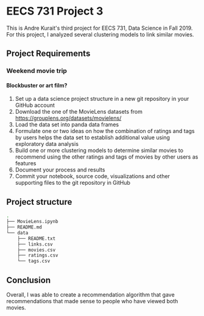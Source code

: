 # EECS 731 Project 3

This is Andre Kurait's third project for EECS 731, Data Science in Fall 2019.
For this project, I analyzed several clustering models to link similar movies.

## Project Requirements
### Weekend movie trip
#### Blockbuster or art film?
1. Set up a data science project structure in a new git repository in your GitHub account
2. Download the one of the MovieLens datasets from https://grouplens.org/datasets/movielens/
3. Load the data set into panda data frames
4. Formulate one or two ideas on how the combination of ratings and tags by users helps the data set to establish additional value using exploratory data analysis
5. Build one or more clustering models to determine similar movies to recommend using the other ratings and tags of movies by other users as features
6. Document your process and results
7. Commit your notebook, source code, visualizations and other supporting files to the git repository in GitHub

## Project structure
```bash
.
├── MovieLens.ipynb
├── README.md
└── data
    ├── README.txt
    ├── links.csv
    ├── movies.csv
    ├── ratings.csv
    └── tags.csv
```

## Conclusion
Overall, I was able to create a recommendation algorithm that gave recommendations that made sense to people who have viewed both movies.